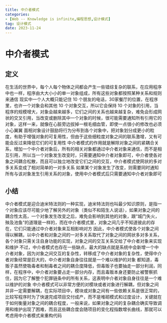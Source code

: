 ```yaml
---
title: 中介者模式
categories: 
- [Web -- Knowledge is infinite,编程思想,设计模式]
tag: 设计模式
date: 2023-11-24
---
```

# 中介者模式
## 定义
在生活的世界中，每个人每个物体之间都会产生一些错综复杂的联系，在应用程序中也一样，程序由大大小小的单一对象组成，所有这些对象都按照某种关系和规则来通信
现实中一个人大概只能记住 10 个朋友的电话，30家餐厅的位置，在程序里，也许一个对象会和其他 10 个对象交互，所以它会保持 10 个对象的引用，当程序的规模增大，对象会越来越多，它们之间的关系也越来越复杂，难免会形成网状的交叉引用，当改变或删除其中一个对象的时候，很可能需要通知所有引用它的对象，这样一来，就像在心脏旁边拔掉一根毛细血管，即使一点很小的修改也必须小心翼翼
面相对象设计鼓励将行为分布到各个对象中，把对象划分成更小的粒度，有助于增强对象的可复用性，但由于这些细粒度对象之间的联系激增，又有可能会反过来降低它们的可复用性
中介者模式的作用就是解除对象之间的紧耦合关系，增加一个中介者对象后，所有的相关对象都通过中介者对象来通信，而不是相互引用，所以当一个对象发生改变时，只需要通知中介者对象即可，中介者使各对象之间耦合松散，而且可以独立地改变它们之间的交互，中介者模式使网状的多对多关系变成了相对简单的一对多关系
如果某个对象发生了改变，则需要同时通知所有与该对象发生引用关系的对象，使用中介者模式后只需要通知中介者对象即可
## 小结
中介者模式是迎合迪米特法则的一种实现，迪米特法则也叫最少知识原则，是指一个对象应该尽可能少地了解另外的对象（类似不和陌生人说话），如果对象之间的耦合性太高，一个对象发生改变之后，难免会影响到其他的对象，跟“城门失火，殃及池鱼”的道理是一样的，而在中介者模式里，对象之间几乎不知道彼此的存在，它们只能通过中介者对象来互相影响对方
因此，中介者模式使各个对象之间得以解耦，以中介者和对象之间的一对多关系取代了对象之间的网状多对多关系，各个对象只需关注自身功能的实现，对象之间的交互关系交给了中介者对象来实现和维护
不过，中介者模式也存在一些缺点，最大的缺点就是系统中会新增一个中介者对象，因为对象之间交互的复杂性，转移成了中介者对象的复杂性，使得中介者对象经常是巨大的，中介者对象自身往往就是一个难以维护的对象
都知道，毒贩子虽然使吸毒者和制毒者之间的耦合度降低，但毒贩子也要抽走一部分利润，同样，在程序中，中介者对象要占走一部分内存，而且毒贩本身还要防止被警察抓住，因为它了解整个犯罪链条中的所有关系，这表明中介者对象自身往往是一个难以维护的对象
中介者模式可以非常方便的对模块或者对象进行解耦，但对象之间并非一定需要解耦，在实际项目中，模块或对象之间有一些依赖关系是很正常的，比较写程序时为了快速完成项目交付成产，而不是堆砌模式和过度设计，关键就在于如何衡量对象之间的耦合程度，一般来说，如果对象之间的复杂耦合确实导致调用和维护出现了困难，而且这些耦合度会随项目的变化程指数增长曲线，那就可以考虑用中介者模式来重构代码

